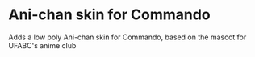 # Ani-chan skin for Commando

Adds a low poly Ani-chan skin for Commando, based on the mascot for UFABC's anime club